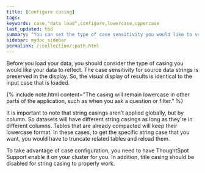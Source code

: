 ```yaml
---
title: [Configure casing]
tags:
keywords: case,"data load",configure,lowercase,uppercase
last_updated: tbd
summary: "You can set the type of case sensitivity you would like to see reflected in the ThoughtSpot display."
sidebar: mydoc_sidebar
permalink: /:collection/:path.html
---
```

Before you load your data, you should consider the type of casing you would like
your data to reflect. The case sensitivity for source data strings is preserved
in the display. So, the visual display of results is identical to the input case
that is loaded.

{% include note.html content="The casing will remain lowercase in other parts of
the application, such as when you ask a question or filter." %}

It is important to note that string casings aren’t applied globally, but by
column. So datasets will have different string casings as long as they're in
different columns. Tables that are already compacted will keep their lowercase
format. In these cases, to get the specific string case that you want,
you would have to truncate related tables and reload them.

To take advantage of case configuration, you need to have ThoughtSpot Support
enable it on your cluster for you. In addition, title casing should be disabled
for string casing to properly work.
